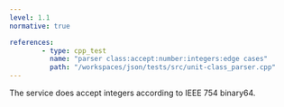 ```yaml
---
level: 1.1
normative: true

references:
        - type: cpp_test
          name: "parser class:accept:number:integers:edge cases"
          path: "/workspaces/json/tests/src/unit-class_parser.cpp"
---
```


The service does accept integers according to IEEE 754 binary64.
